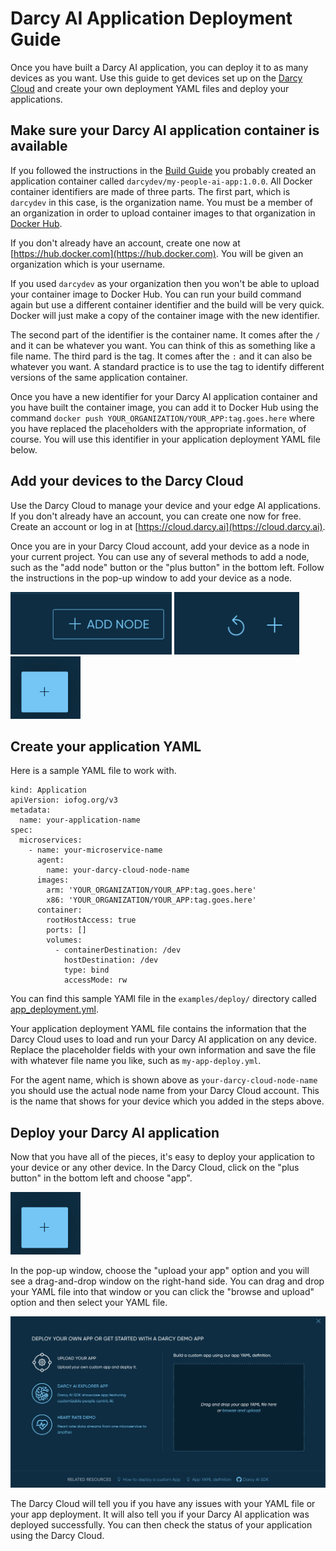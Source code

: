 # Darcy AI Application Deployment Guide

Once you have built a Darcy AI application, you can deploy it to as many devices as you want. Use this guide to get devices set up on the [Darcy Cloud](https://cloud.darcy.ai) and create your own deployment YAML files and deploy your applications.

## Make sure your Darcy AI application container is available

If you followed the instructions in the [Build Guide](./BUILD.md) you probably created an application container called `darcydev/my-people-ai-app:1.0.0`. All Docker container identifiers are made of three parts. The first part, which is `darcydev` in this case, is the organization name. You must be a member of an organization in order to upload container images to that organization in [Docker Hub](https://hub.docker.com).

If you don't already have an account, create one now at [https://hub.docker.com](https://hub.docker.com). You will be given an organization which is your username.

If you used `darcydev` as your organization then you won't be able to upload your container image to Docker Hub. You can run your build command again but use a different container identifier and the build will be very quick. Docker will just make a copy of the container image with the new identifier.

The second part of the identifier is the container name. It comes after the `/` and it can be whatever you want. You can think of this as something like a file name. The third pard is the tag. It comes after the `:` and it can also be whatever you want. A standard practice is to use the tag to identify different versions of the same application container.

Once you have a new identifier for your Darcy AI application container and you have built the container image, you can add it to Docker Hub using the command `docker push YOUR_ORGANIZATION/YOUR_APP:tag.goes.here` where you have replaced the placeholders with the appropriate information, of course. You will use this identifier in your application deployment YAML file below.


## Add your devices to the Darcy Cloud

Use the Darcy Cloud to manage your device and your edge AI applications. If you don't already have an account, you can create one now for free. Create an account or log in at [https://cloud.darcy.ai](https://cloud.darcy.ai).

Once you are in your Darcy Cloud account, add your device as a node in your current project. You can use any of several methods to add a node, such as the "add node" button or the "plus button" in the bottom left. Follow the instructions in the pop-up window to add your device as a node.

<img src="./docs/img/darcy-cloud-add-node-button.png" height="100" /> <img src="./docs/img/darcy-cloud-plus-node.png" height="100" /> <img src="./docs/img/darcy-cloud-plus-item-button.png" height="100" />

## Create your application YAML

Here is a sample YAML file to work with.

```
kind: Application
apiVersion: iofog.org/v3
metadata:
  name: your-application-name
spec:
  microservices:
    - name: your-microservice-name
      agent:
        name: your-darcy-cloud-node-name
      images:
        arm: 'YOUR_ORGANIZATION/YOUR_APP:tag.goes.here'
        x86: 'YOUR_ORGANIZATION/YOUR_APP:tag.goes.here'
      container:
        rootHostAccess: true
        ports: []
        volumes:
          - containerDestination: /dev
            hostDestination: /dev
            type: bind
            accessMode: rw
```

You can find this sample YAMl file in the `examples/deploy/` directory called [app_deployment.yml](./examples/deploy/app_deployment.yml).

Your application deployment YAML file contains the information that the Darcy Cloud uses to load and run your Darcy AI application on any device. Replace the placeholder fields with your own information and save the file with whatever file name you like, such as `my-app-deploy.yml`.

For the agent name, which is shown above as `your-darcy-cloud-node-name` you should use the actual node name from your Darcy Cloud account. This is the name that shows for your device which you added in the steps above.

## Deploy your Darcy AI application

Now that you have all of the pieces, it's easy to deploy your application to your device or any other device. In the Darcy Cloud, click on the "plus button" in the bottom left and choose "app".

<img src="./docs/img/darcy-cloud-plus-item-button.png" height="100" />

In the pop-up window, choose the "upload your app" option and you will see a drag-and-drop window on the right-hand side. You can drag and drop your YAML file into that window or you can click the "browse and upload" option and then select your YAML file.

<img src="./docs/img/darcy-cloud-custom-app-deployment.png" />

The Darcy Cloud will tell you if you have any issues with your YAML file or your app deployment. It will also tell you if your Darcy AI application was deployed successfully. You can then check the status of your application using the Darcy Cloud.
